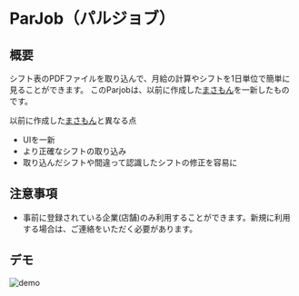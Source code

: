 <img src="" align="right" />

ParJob（パルジョブ）
====

## 概要
シフト表のPDFファイルを取り込んで、月給の計算やシフトを1日単位で簡単に見ることができます。
このParjobは、以前に作成した[まさもん](https://github.com/kentaiwami/masamon)を一新したものです。

以前に作成した[まさもん](https://github.com/kentaiwami/masamon)と異なる点
- UIを一新
- より正確なシフトの取り込み
- 取り込んだシフトや間違って認識したシフトの修正を容易に

## 注意事項
- 事前に登録されている企業(店舗)のみ利用することができます。新規に利用する場合は、ご連絡をいただく必要があります。

## デモ
![demo]()
